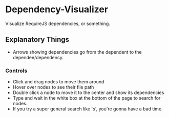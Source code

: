 # Dependency-Visualizer
Visualize RequireJS dependencies, or something.

## Explanatory Things
- Arrows showing dependencies go from the dependent to the dependee/dependency.

### Controls
- Click and drag nodes to move them around
- Hover over nodes to see their file path
- Double click a node to move it to the center and show its dependencies
- Type and wait in the white box at the bottom of the page to search for nodes.
- If you try a super general search like 's', you're gonna have a bad time.


